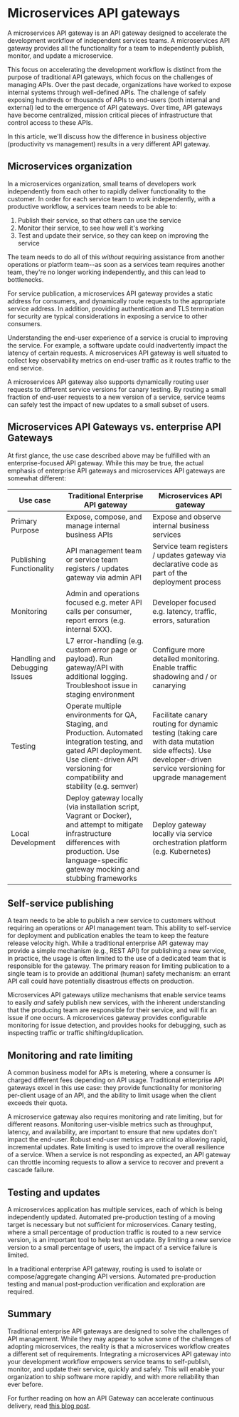 # Microservices API gateways

A microservices API gateway is an API gateway designed to accelerate the development workflow of independent services teams. A microservices API gateway provides all the functionality for a team to independently publish, monitor, and update a microservice.

This focus on accelerating the development workflow is distinct from the purpose of traditional API gateways, which focus on the challenges of managing APIs. Over the past decade, organizations have worked to expose internal systems through well-defined APIs. The challenge of safely exposing hundreds or thousands of APIs to end-users (both internal and external) led to the emergence of API gateways. Over time, API gateways have become centralized, mission critical pieces of infrastructure that control access to these APIs.

In this article, we'll discuss how the difference in business objective (productivity vs management) results in a very different API gateway.

## Microservices organization

In a microservices organization, small teams of developers work independently from each other to rapidly deliver functionality to the customer. In order for each service team to work independently, with a productive workflow, a services team needs to be able to:

1. Publish their service, so that others can use the service
2. Monitor their service, to see how well it's working
3. Test and update their service, so they can keep on improving the service

The team needs to do all of this *without* requiring assistance from another operations or platform team--as soon as a services team requires another team, they're no longer working independently, and this can lead to bottlenecks.

For service publication, a microservices API gateway provides a static address for consumers, and dynamically route requests to the appropriate service address. In addition, providing authentication and TLS termination for security are typical considerations in exposing a service to other consumers.

Understanding the end-user experience of a service is crucial to improving the service. For example, a software update could inadvertently impact the latency of certain requests. A microservices API gateway is well situated to collect key observability metrics on end-user traffic as it routes traffic to the end service.

A microservices API gateway also supports dynamically routing user requests to different service versions for canary testing. By routing a small fraction of end-user requests to a new version of a service, service teams can safely test the impact of new updates to a small subset of users.

## Microservices API Gateways vs. enterprise API Gateways

At first glance, the use case described above may be fulfilled with an enterprise-focused API gateway. While this may be true, the actual emphasis of enterprise API gateways and microservices API gateways are somewhat different:

| Use case      | Traditional Enterprise API gateway       | Microservices API gateway                |
|---------------|-------------------|------------------------------|
| Primary Purpose  | Expose, compose, and manage internal business APIs | Expose and observe internal business services |
| Publishing Functionality | API management team or service team registers / updates gateway via admin API | Service team registers / updates gateway via declarative code as part of the deployment process |
| Monitoring | Admin and operations focused e.g. meter API calls per consumer, report errors (e.g. internal 5XX). | Developer focused e.g. latency, traffic, errors, saturation |
| Handling and Debugging Issues | L7 error-handling (e.g. custom error page or payload). Run gateway/API with additional logging. Troubleshoot issue in staging environment | Configure more detailed monitoring. Enable traffic shadowing and / or canarying |
| Testing | Operate multiple environments for QA, Staging, and Production. Automated integration testing, and gated API deployment. Use client-driven API versioning for compatibility and stability (e.g. semver) | Facilitate canary routing for dynamic testing (taking care with data mutation side effects). Use developer-driven service versioning for upgrade management |
| Local Development | Deploy gateway locally (via installation script, Vagrant or Docker), and attempt to mitigate infrastructure differences with production. Use language-specific gateway mocking and stubbing frameworks | Deploy gateway locally via service orchestration platform (e.g. Kubernetes) |

## Self-service publishing

A team needs to be able to publish a new service to customers without requiring an operations or API management team. This ability to self-service for deployment and publication enables the team to keep the feature release velocity high. While a traditional enterprise API gateway may provide a simple mechanism (e.g., REST API) for publishing a new service, in practice, the usage is often limited to the use of a dedicated team that is responsible for the gateway. The primary reason for limiting publication to a single team is to provide an additional (human) safety mechanism: an errant API call could have potentially disastrous effects on production.

Microservices API gateways utilize mechanisms that enable service teams to easily *and* safely publish new services, with the inherent understanding that the producing team are responsible for their service, and will fix an issue if one occurs. A microservices gateway provides configurable monitoring for issue detection, and provides hooks for debugging, such as inspecting traffic or traffic shifting/duplication.

## Monitoring and rate limiting

A common business model for APIs is metering, where a consumer is charged different fees depending on API usage. Traditional enterprise API gateways excel in this use case: they provide functionality for monitoring per-client usage of an API, and the ability to limit usage when the client exceeds their quota.

A microservice gateway also requires monitoring and rate limiting, but for different reasons. Monitoring user-visible metrics such as throughput, latency, and availability, are important to ensure that new updates don't impact the end-user. Robust end-user metrics are critical to allowing rapid, incremental updates. Rate limiting is used to improve the overall resilience of a service. When a service is not responding as expected, an API gateway can throttle incoming requests to allow a service to recover and prevent a cascade failure.

## Testing and updates

A microservices application has multiple services, each of which is being independently updated. Automated pre-production testing of a moving target is necessary but not sufficient for microservices. Canary testing, where a small percentage of production traffic is routed to a new service version, is an important tool to help test an update. By limiting a new service version to a small percentage of users, the impact of a service failure is limited.

In a traditional enterprise API gateway, routing is used to isolate or compose/aggregate changing API versions. Automated pre-production testing and manual post-production verification and exploration are required.

## Summary

Traditional enterprise API gateways are designed to solve the challenges of API management. While they may appear to solve some of the challenges of adopting microservices, the reality is that a microservices workflow creates a different set of requirements. Integrating a microservices API gateway into your development workflow empowers service teams to self-publish, monitor, and update their service, quickly and safely. This will enable your organization to ship software more rapidly, and with more reliability than ever before.

For further reading on how an API Gateway can accelerate continuous delivery, read [this blog post](https://blog.getambassador.io/continuous-delivery-how-can-an-api-gateway-help-or-hinder-1ff15224ec4d).
